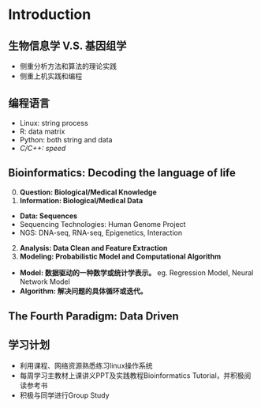 # Introduction
## 生物信息学 V.S. 基因组学
* 侧重分析方法和算法的理论实践
* 侧重上机实践和编程
## 编程语言
* Linux: string process
* R: data matrix
* Python: both string and data
* *C/C++: speed*
## Bioinformatics: Decoding the language of life
0. **Question: Biological/Medical Knowledge**
1. **Information: Biological/Medical Data**
* **Data: Sequences**
* Sequencing Technologies: Human Genome Project
* NGS: DNA-seq, RNA-seq, Epigenetics, Interaction
2. **Analysis: Data Clean and Feature Extraction**
3. **Modeling: Probabilistic Model and Computational Algorithm**
* **Model: 数据驱动的一种数学或统计学表示。** eg. Regression Model, Neural Network Model
* **Algorithm: 解决问题的具体循环或迭代。**
## The Fourth Paradigm: Data Driven
## 学习计划
* 利用课程、网络资源熟悉练习linux操作系统
* 每周学习主教材上课讲义PPT及实践教程Bioinformatics Tutorial，并积极阅读参考书
* 积极与同学进行Group Study
